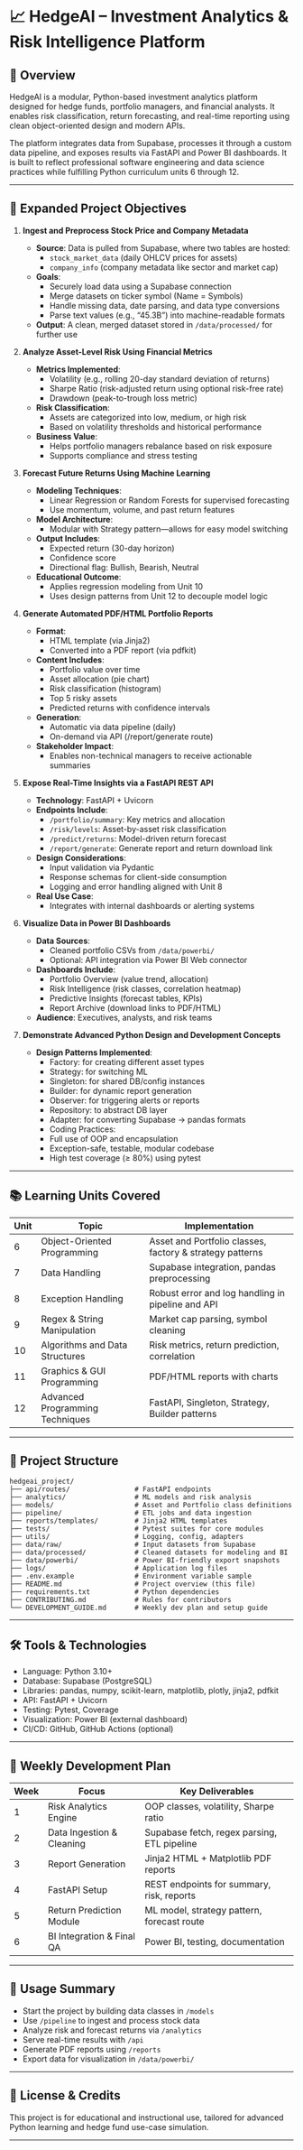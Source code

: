 # 📈 HedgeAI – Investment Analytics & Risk Intelligence Platform

## 🧠 Overview

HedgeAI is a modular, Python-based investment analytics platform designed for hedge funds, portfolio managers, and financial analysts. It enables risk classification, return forecasting, and real-time reporting using clean object-oriented design and modern APIs.

The platform integrates data from Supabase, processes it through a custom data pipeline, and exposes results via FastAPI and Power BI dashboards. It is built to reflect professional software engineering and data science practices while fulfilling Python curriculum units 6 through 12.

---
## 🎯 Expanded Project Objectives

1. **Ingest and Preprocess Stock Price and Company Metadata**
   - **Source**: Data is pulled from Supabase, where two tables are hosted:
     - `stock_market_data` (daily OHLCV prices for assets)
     - `company_info` (company metadata like sector and market cap)
   - **Goals**:
     - Securely load data using a Supabase connection
     - Merge datasets on ticker symbol (Name = Symbols)
     - Handle missing data, date parsing, and data type conversions
     - Parse text values (e.g., “45.3B”) into machine-readable formats
   - **Output**: A clean, merged dataset stored in `/data/processed/` for further use

2. **Analyze Asset-Level Risk Using Financial Metrics**
   - **Metrics Implemented**:
     - Volatility (e.g., rolling 20-day standard deviation of returns)
     - Sharpe Ratio (risk-adjusted return using optional risk-free rate)
     - Drawdown (peak-to-trough loss metric)
   - **Risk Classification**:
     - Assets are categorized into low, medium, or high risk
     - Based on volatility thresholds and historical performance
   - **Business Value**:
     - Helps portfolio managers rebalance based on risk exposure
     - Supports compliance and stress testing

3. **Forecast Future Returns Using Machine Learning**
   - **Modeling Techniques**:
     - Linear Regression or Random Forests for supervised forecasting
     - Use momentum, volume, and past return features
   - **Model Architecture**:
     - Modular with Strategy pattern—allows for easy model switching
   - **Output Includes**:
     - Expected return (30-day horizon)
     - Confidence score
     - Directional flag: Bullish, Bearish, Neutral
   - **Educational Outcome**:
     - Applies regression modeling from Unit 10
     - Uses design patterns from Unit 12 to decouple model logic

4. **Generate Automated PDF/HTML Portfolio Reports**
   - **Format**:
     - HTML template (via Jinja2)
     - Converted into a PDF report (via pdfkit)
   - **Content Includes**:
     - Portfolio value over time
     - Asset allocation (pie chart)
     - Risk classification (histogram)
     - Top 5 risky assets
     - Predicted returns with confidence intervals
   - **Generation**:
     - Automatic via data pipeline (daily)
     - On-demand via API (/report/generate route)
   - **Stakeholder Impact**:
     - Enables non-technical managers to receive actionable summaries

5. **Expose Real-Time Insights via a FastAPI REST API**
   - **Technology**: FastAPI + Uvicorn
   - **Endpoints Include**:
     - `/portfolio/summary`: Key metrics and allocation
     - `/risk/levels`: Asset-by-asset risk classification
     - `/predict/returns`: Model-driven return forecast
     - `/report/generate`: Generate report and return download link
   - **Design Considerations**:
     - Input validation via Pydantic
     - Response schemas for client-side consumption
     - Logging and error handling aligned with Unit 8
   - **Real Use Case**:
     - Integrates with internal dashboards or alerting systems

6. **Visualize Data in Power BI Dashboards**
   - **Data Sources**:
     - Cleaned portfolio CSVs from `/data/powerbi/`
     - Optional: API integration via Power BI Web connector
   - **Dashboards Include**:
     - Portfolio Overview (value trend, allocation)
     - Risk Intelligence (risk classes, correlation heatmap)
     - Predictive Insights (forecast tables, KPIs)
     - Report Archive (download links to PDF/HTML)
   - **Audience**: Executives, analysts, and risk teams

7. **Demonstrate Advanced Python Design and Development Concepts**
   - **Design Patterns Implemented**:
     - Factory: for creating different asset types
     - Strategy: for switching ML
     - Singleton: for shared DB/config instances
     - Builder: for dynamic report generation
     - Observer: for triggering alerts or reports
     - Repository: to abstract DB layer
     - Adapter: for converting Supabase → pandas formats
	 - Coding Practices:
	 - Full use of OOP and encapsulation
	 - Exception-safe, testable, modular codebase
     - High test coverage (≥ 80%) using pytest

---
## 📚 Learning Units Covered

| Unit | Topic                           | Implementation                                          |
|------|---------------------------------|---------------------------------------------------------|
| 6    | Object-Oriented Programming     | Asset and Portfolio classes, factory & strategy patterns|
| 7    | Data Handling                   | Supabase integration, pandas preprocessing              |
| 8    | Exception Handling              | Robust error and log handling in pipeline and API       |
| 9    | Regex & String Manipulation     | Market cap parsing, symbol cleaning                     |
| 10   | Algorithms and Data Structures  | Risk metrics, return prediction, correlation            |
| 11   | Graphics & GUI Programming      | PDF/HTML reports with charts                            |
| 12   | Advanced Programming Techniques | FastAPI, Singleton, Strategy, Builder patterns          |

---

## 🧱 Project Structure

```
hedgeai_project/
├── api/routes/                # FastAPI endpoints
├── analytics/                 # ML models and risk analysis
├── models/                    # Asset and Portfolio class definitions
├── pipeline/                  # ETL jobs and data ingestion
├── reports/templates/         # Jinja2 HTML templates
├── tests/                     # Pytest suites for core modules
├── utils/                     # Logging, config, adapters
├── data/raw/                  # Input datasets from Supabase
├── data/processed/            # Cleaned datasets for modeling and BI
├── data/powerbi/              # Power BI-friendly export snapshots
├── logs/                      # Application log files
├── .env.example               # Environment variable sample
├── README.md                  # Project overview (this file)
├── requirements.txt           # Python dependencies
├── CONTRIBUTING.md            # Rules for contributors
└── DEVELOPMENT_GUIDE.md       # Weekly dev plan and setup guide
```

---

## 🛠️ Tools & Technologies

- Language: Python 3.10+
- Database: Supabase (PostgreSQL)
- Libraries: pandas, numpy, scikit-learn, matplotlib, plotly, jinja2, pdfkit
- API: FastAPI + Uvicorn
- Testing: Pytest, Coverage
- Visualization: Power BI (external dashboard)
- CI/CD: GitHub, GitHub Actions (optional)

---

## 📆 Weekly Development Plan

| Week | Focus                      | Key Deliverables                                 |
|------|----------------------------|--------------------------------------------------|
| 1    | Risk Analytics Engine      | OOP classes, volatility, Sharpe ratio            |
| 2    | Data Ingestion & Cleaning  | Supabase fetch, regex parsing, ETL pipeline      |
| 3    | Report Generation          | Jinja2 HTML + Matplotlib PDF reports             |
| 4    | FastAPI Setup              | REST endpoints for summary, risk, reports        |
| 5    | Return Prediction Module   | ML model, strategy pattern, forecast route       |
| 6    | BI Integration & Final QA  | Power BI, testing, documentation                 |

---

## 📌 Usage Summary

- Start the project by building data classes in `/models`
- Use `/pipeline` to ingest and process stock data
- Analyze risk and forecast returns via `/analytics`
- Serve real-time results with `/api`
- Generate PDF reports using `/reports`
- Export data for visualization in `/data/powerbi/`

---

## 📃 License & Credits

This project is for educational and instructional use, tailored for advanced Python learning and hedge fund use-case simulation.

---